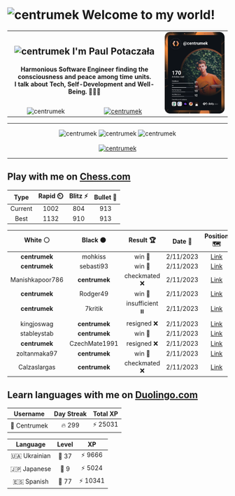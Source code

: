 <h1>
  <img
    src="https://emojis.slackmojis.com/emojis/images/1531849430/4246/blob-sunglasses.gif"
    width="30"
    alt="centrumek"
  />
  Welcome to my world!
</h1>

<table>
  <tbody>
    <tr>
      <td align="center" width="70%" colspan="2">
        <h2>
          <img
            src="https://raw.githubusercontent.com/MartinHeinz/MartinHeinz/master/wave.gif"
            width="30px"
            alt="centrumek"
          />
          I'm Paul Potaczała
        </h2>
        <h4>
          Harmonious Software Engineer finding the consciousness and peace among time units.
          <br/>
          I talk about Tech, Self-Development and Well-Being. 🌿🧘🚀
        </h4>
      </td>
      <td width="30%" rowspan="2">
        <a href="https://app.daily.dev/centrumek">
          <img
            src="./devcard.svg"
            alt="centrumek"
          />
        </a>
      </td>
    </tr>
    <tr align="center">
      <td>
        <img
          src="https://komarev.com/ghpvc/?username=centrumek&label=visitors&color=0e75b6&style=flat"
          alt="centrumek"
        >
      </td>
      <td>
        <a href="https://stackoverflow.com/users/14496012/centrumek">
          <img
            src="https://stackoverflow.com/users/flair/14496012.png?theme=dark"
            alt="centrumek"
          >
        </a>
      </td>
    </tr>
  </tbody>
</table>

---
<div align="center">
  <img 
    src="https://github-readme-stats.vercel.app/api?username=centrumek&show_icons=true&count_private=true&theme=dark&hide_border=true&hide=issues,contribs&bg_color=00000000"
    alt="centrumek"
  />
  <img
    src="https://github-readme-stats.vercel.app/api/top-langs/?username=centrumek&layout=compact&hide_border=true&theme=dark&bg_color=00000000&langs_count=6&exclude_repo=air-statistic-app"
    alt="centrumek"
  />
  <img 
    src="https://github-readme-streak-stats.herokuapp.com?user=centrumek&theme=dark&hide_border=true&background=FFFFFF00"
    alt="centrumek"
  />
  <br/>
  <br/>
  <a href="https://www.buymeacoffee.com/centrumek">
    <img
      src="https://cdn.buymeacoffee.com/buttons/v2/default-orange.png"
      height="50"
      width="210"
      alt="centrumek"
    />
  </a>
</div>

---

## Play with me on [Chess.com](https://www.chess.com/member/centrumek)

<div align="center">
<!--START_SECTION:chessStats-->
<!-- Automatically generated with https://github.com/Balastrong/chess-stats-action -->

| Type | Rapid ⏲️ | Blitz ⚡ | Bullet 🔫 |
|:---:|:---:|:---:|:---:|
| Current | 1002 | 804 | 913 |
| Best | 1132 | 910 | 913 |

| White ⚪ | Black ⚫ | Result 🏆 | Date 📅 | Position 🗺️ | Type 🕕 |
|:---:|:---:|:---:|:---:|:---:|:---:|
| **centrumek** | mohkiss | win 🥇 | 2/11/2023 | <a href="http://www.ee.unb.ca/cgi-bin/tervo/fen.pl?select=8/8/8/1R6/2Q1k3/1P4P1/5K2/8 b - -">Link</a> | Blitz |
| **centrumek** | sebasti93 | win 🥇 | 2/11/2023 | <a href="http://www.ee.unb.ca/cgi-bin/tervo/fen.pl?select=8/8/8/8/6kp/8/8/6KR b - -">Link</a> | Blitz |
| Manishkapoor786 | **centrumek** | checkmated ❌ | 2/11/2023 | <a href="http://www.ee.unb.ca/cgi-bin/tervo/fen.pl?select=k1R5/P7/1K6/6p1/8/8/8/6r1 b - -">Link</a> | Blitz |
| **centrumek** | Rodger49 | win 🥇 | 2/11/2023 | <a href="http://www.ee.unb.ca/cgi-bin/tervo/fen.pl?select=8/5R2/4p3/4k3/1P6/P7/2PR4/4K3 b - -">Link</a> | Blitz |
| **centrumek** | 7kritik | insufficient ⏸️ | 2/11/2023 | <a href="http://www.ee.unb.ca/cgi-bin/tervo/fen.pl?select=8/6K1/8/8/8/4k3/8/8 b - -">Link</a> | Blitz |
| kingjoswag | **centrumek** | resigned ❌ | 2/11/2023 | <a href="http://www.ee.unb.ca/cgi-bin/tervo/fen.pl?select=r2Q4/pkp4p/1p1N2p1/1B6/8/8/PP1K1PPP/R6R b - -">Link</a> | Blitz |
| stableystab | **centrumek** | win 🥇 | 2/11/2023 | <a href="http://www.ee.unb.ca/cgi-bin/tervo/fen.pl?select=2r1k3/p4p2/4bb2/8/4P3/3q1N2/P5P1/1K5Q w - -">Link</a> | Blitz |
| **centrumek** | CzechMate1991 | resigned ❌ | 2/11/2023 | <a href="http://www.ee.unb.ca/cgi-bin/tervo/fen.pl?select=3k2r1/p7/1p4p1/2p5/8/2P1P3/P1P1K3/7r w - -">Link</a> | Blitz |
| zoltanmaka97 | **centrumek** | win 🥇 | 2/11/2023 | <a href="http://www.ee.unb.ca/cgi-bin/tervo/fen.pl?select=4q3/p7/r7/5K2/8/2r5/3k4/8 w - -">Link</a> | Blitz |
| Calzaslargas | **centrumek** | checkmated ❌ | 2/11/2023 | <a href="http://www.ee.unb.ca/cgi-bin/tervo/fen.pl?select=r1bqkb1r/pp3Qpp/2np4/4p3/2B5/5N2/PPP2PPP/R1B1K2R b KQkq -">Link</a> | Blitz |

<!--END_SECTION:chessStats-->
</div>

## Learn languages with me on [Duolingo.com](https://www.duolingo.com/profile/Centrumek)

<div align="center">
<!--START_SECTION:duolingoStats-->
<!-- Automatically generated with https://github.com/centrumek/duolingo-readme-stats-->

| Username | Day Streak | Total XP |
|:---:|:---:|:---:|
| 👤 Centrumek | 🔥 299 | ⚡ 25031 |

| Language | Level | XP |
|:---:|:---:|:---:|
| 🇺🇦 Ukrainian | 👑 37 | ⚡ 9666 |
| 🇯🇵 Japanese | 👑 9 | ⚡ 5024 |
| 🇪🇸 Spanish | 👑 77 | ⚡ 10341 |

<!--END_SECTION:duolingoStats-->
</div>
<!--
**centrumek/centrumek** is a ✨ _special_ ✨ repository because its `README.md` (this file) appears on your GitHub profile.

Here are some ideas to get you started:

- 🔭 I’m currently working on ...
- 🌱 I’m currently learning ...
- 👯 I’m looking to collaborate on ...
- 🤔 I’m looking for help with ...
- 💬 Ask me about ...
- 📫 How to reach me: ...
- 😄 Pronouns: ...
- ⚡ Fun fact: ...
-->
